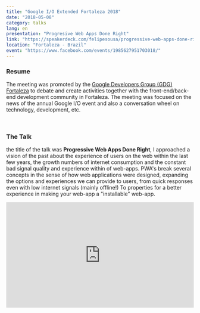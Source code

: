 ```yaml
---
title: "Google I/O Extended Fortaleza 2018"
date: "2018-05-08"
category: talks
lang: en
presentation: "Progresive Web Apps Done Right"
link: "https://speakerdeck.com/felipesousa/progressive-web-apps-done-right"
location: "Fortaleza - Brazil"
event: "https://www.facebook.com/events/1985627951703018/"
---
```


### Resume

The meeting was promoted by the [Google Developers Group (GDG) Fortaleza](https://www.facebook.com/events/1985627951703018/) to debate and create activities together with the front-end/back-end development community in Fortaleza. The meeting was focused on the news of the annual Google I/O event and also a conversation wheel on technology, development, etc.

<br />

### The Talk

the title of the talk was **Progressive Web Apps Done Right**, I approached a vision of the past about the experience of users on the web within the last few years, the growth numbers of internet consumption and the constant bad signal quality and experience within of web-apps. PWA's break several concepts in the sense of how web applications were designed, expanding the options and experiences we can provide to users, from quick responses even with low internet signals (mainly offline!) To properties for a better experience in making your web-app a "installable" web-app.
<br />

<div style="left: 0; width: 100%; height: 0; position: relative; padding-bottom: 56.1972%;"><iframe src="https://speakerdeck.com/player/5fbd94105d044b36adc29d5ac52763b2?slide=2" style="border: 0; top: 0; left: 0; width: 100%; height: 100%; position: absolute;" allowfullscreen scrolling="no" allow="encrypted-media"></iframe></div>
